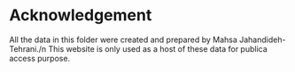 # Acknowledgement
All the data in this folder were created and prepared by Mahsa Jahandideh-Tehrani./n
This website is only used as a host of these data for publica access purpose.
